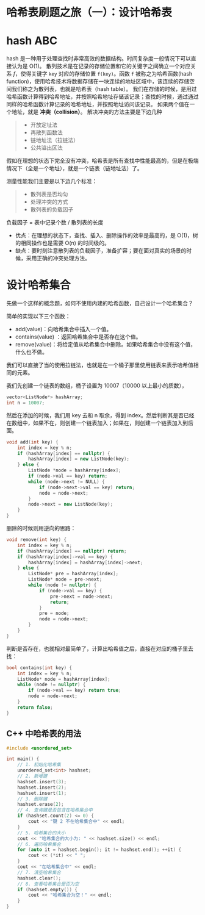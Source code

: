# 哈希表刷题之旅（一）：设计哈希表

# hash ABC
hash 是一种用于处理查找时非常高效的数据结构。时间复杂度一般情况下可以直接认为是 O(1)。
散列技术是在记录的存储位置和它的关键字之间确立一个对应关系 *f*，使得关键字 `key` 对应的存储位置 `f(key)`。函数 `f` 被称之为哈希函数(hash function)，使用哈希技术将数据存储在一块连续的地址区域中，该连续的存储空间我们称之为散列表，也就是哈希表（hash table）。
我们在存储的时候，是用过哈希函数计算得到哈希地址，并按照哈希地址存储该记录；查找的时候，通过通过同样的哈希函数计算记录的哈希地址，并按照地址访问该记录。
如果两个值在一个地址，就是 **冲突（collision）**。
解决冲突的方法主要是下边几种

> * 开放定址法
> * 再散列函数法
> * 链地址法（拉链法）
> * 公共溢出区法

假如在理想的状态下完全没有冲突，哈希表是所有查找中性能最高的，但是在极端情况下（全是一个地址），就是一个链表（链地址法）了。

测量性能我们主要是以下边几个标准：
> * 散列表是否均匀
> * 处理冲突的方式
> * 散列表的负载因子
 
 负载因子 = 表中记录个数 / 散列表的长度
 
* 优点：在理想的状态下，查找、插入、删除操作的效率是最高的，是 O(1)，树的相同操作也是需要 O(n) 的时间级的。
* 缺点：要时刻注意散列表的负载因子，准备扩容；要在面对真实的场景的时候，采用正确的冲突处理方法。

# 设计哈希集合

先做一个这样的概念题，如何不使用内建的哈希函数，自己设计一个哈希集合？

简单的实现以下三个函数：
* add(value)：向哈希集合中插入一个值。
* contains(value) ：返回哈希集合中是否存在这个值。
* remove(value)：将给定值从哈希集合中删除。如果哈希集合中没有这个值，什么也不做。

我们可以直接了当的使用拉链法，也就是在一个桶子那里使用链表来表示哈希值相同的元素。

我们先创建一个链表的数组，桶子设置为 10007（10000 以上最小的质数），
```C++
vector<ListNode*> hashArray;
int n = 10007;
```

然后在添加的时候，我们用 key 去和 n 取余，得到 index。然后判断其是否已经在数组中，如果不在，则创建一个链表加入；如果在，则创建一个链表加入到后面。
```C++
void add(int key) {
    int index = key % n;
    if (hashArray[index] == nullptr) {
        hashArray[index] = new ListNode(key);
    } else {
        ListNode *node = hashArray[index];
        if (node->val == key) return;
        while (node->next != NULL) {
            if (node->next->val == key) return;
            node = node->next;
        }
        node->next = new ListNode(key);
    }
}
```

删除的时候则用逆向的思路：
```C++
void remove(int key) {
    int index = key % n;
    if (hashArray[index] == nullptr) return;
    if (hashArray[index]->val == key) {
        hashArray[index] = hashArray[index]->next;
    } else {
        ListNode* pre = hashArray[index];
        ListNode* node = pre->next;
        while (node != nullptr) {
            if (node->val == key) {
                pre->next = node->next;
                return;
            }
            pre = node;
            node = node->next;
        }
    }
}
```

判断是否存在，也就相对最简单了，计算出哈希值之后，直接在对应的桶子里去找：
```C++
bool contains(int key) {
    int index = key % n;
    ListNode* node = hashArray[index];
    while (node != nullptr) {
        if (node->val == key) return true;
        node = node->next;
    }
    return false;
}
```


## C++ 中哈希表的用法
```C++
#include <unordered_set>               

int main() {
    // 1. 初始化哈希集
    unordered_set<int> hashset;   
    // 2. 新增键
    hashset.insert(3);
    hashset.insert(2);
    hashset.insert(1);
    // 3. 删除键
    hashset.erase(2);
    // 4. 查询键是否包含在哈希集合中
    if (hashset.count(2) <= 0) {
        cout << "键 2 不在哈希集合中" << endl;
    }
    // 5. 哈希集合的大小
    cout << "哈希集合的大小为: " << hashset.size() << endl; 
    // 6. 遍历哈希集合
    for (auto it = hashset.begin(); it != hashset.end(); ++it) {
        cout << (*it) << " ";
    }
    cout << "在哈希集合中" << endl;
    // 7. 清空哈希集合
    hashset.clear();
    // 8. 查看哈希集合是否为空
    if (hashset.empty()) {
        cout << "哈希集合为空！" << endl;
    }
}

```